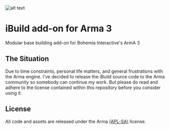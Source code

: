 ![alt text](https://ibuildmod.files.wordpress.com/2014/10/official_ibuild_logo.png "iBuild Logo")

# iBuild add-on for Arma 3
Modular base building add-on for Bohemia Interactive's ArmA 3

## The Situation
Due to time constraints, personal life matters, and general frustrations with the Arma engine. I've decided to release the iBuild source code to the Arma community so somebody can continue my work. But please do read and adhere to the license contained within this repository before you consider using it.

## License
All code and assets are released under the Arma [(APL-SA)](https://www.bistudio.com/community/licenses/arma-public-license-share-alike) license.